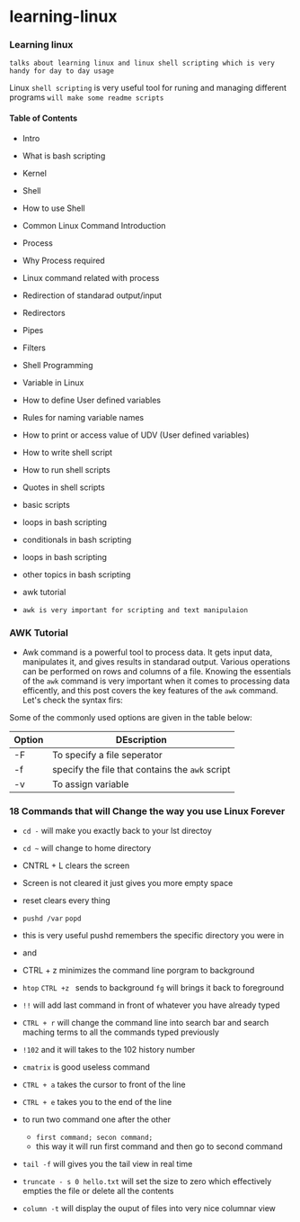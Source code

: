 # learning-linux
### Learning linux
`talks about learning linux and linux shell scripting which is very handy for day to day usage`



Linux `shell scripting` is very useful tool for runing and managing different programs
`will make some readme scripts`

#### Table of Contents
- Intro
 - What is bash scripting
 - Kernel
 - Shell
 - How to use Shell
 - Common Linux Command Introduction
- Process
 - Why Process required
 - Linux command related with process
- Redirection of standarad output/input
 - Redirectors
 - Pipes
 - Filters
- Shell Programming
 - Variable in Linux
 - How to define User defined variables
 - Rules for naming variable names
 - How to print or access value of UDV (User defined variables)
 - How to write shell script
 - How to run shell scripts
 - Quotes in shell scripts


- basic scripts
- loops in bash scripting
- conditionals in bash scripting
- loops in bash scripting
- other topics in bash scripting
- awk tutorial
- `awk is very important for scripting and text manipulaion`
### AWK Tutorial

- Awk command is a powerful tool to process data. It gets input data, manipulates it,  and gives results in standarad output. Various operations can be performed on rows and columns of a file.
Knowing the essentials of the `awk` command is very important when it comes to processing data efficently, and this post covers the key features of the `awk` command. Let's check the syntax firs:

Some of the commonly used options are given in the table below:


| **Option** | **DEscription** |
| ---- | --- |
| -F | To specify a file seperator |
| -f | specify the file that contains the `awk` script |
| -v | To assign variable |



### 18 Commands that will Change the way you use Linux Forever

- `cd -` will make you exactly back to your lst directoy
- `cd ~` will change to home directory

- CNTRL + L clears the screen
 - Screen is not cleared it just gives you more empty space
 
- reset clears every thing
- `pushd /var`    `popd`
 - this is very useful pushd remembers the specific directory you were in
 - and 
 
 
 
 
 
 - CTRL + z minimizes the command line porgram to background
 
 - `htop` `CTRL +z ` sends to background `fg` will brings it back to foreground
 - `!!` will add last command in front of whatever you have already typed
 - `CTRL + r` will change the command line into search bar and search maching terms to all the commands typed previously
 - `!102` and it will takes to the 102 history number
 - `cmatrix` is good useless command
 - `CTRL + a` takes the cursor to front of the line
 - `CTRL + e` takes you to the end of the line
 - to run two command one after the other
 	- `first command; secon command;`
 	- this way it will run first command and then go to second command
 - `tail -f` 	will gives you the tail view in real time
 - `truncate - s 0 hello.txt` will set the size to zero which effectively empties the file or delete all the contents
 - `column -t` will display the ouput of files into very nice columnar view
 
 	
 	
 	
 
 
 
 
 
 
 
 
 
 
 
 
 
 

 



































